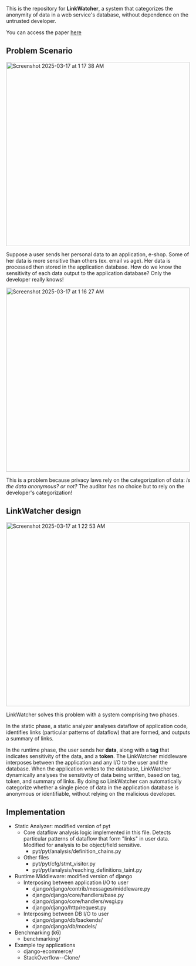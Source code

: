This is the repository for **LinkWatcher**, a system that categorizes the anonymity of data in a web service's database, without dependence on the untrusted developer.

You can access the paper [here](https://dcollection.snu.ac.kr/public_resource/pdf/000000184244_20250317005716.pdf)

## Problem Scenario
<img width="500" alt="Screenshot 2025-03-17 at 1 17 38 AM" src="https://github.com/user-attachments/assets/97abc78e-0e23-4165-9e6e-aa25386608c9" />

Suppose a user sends her personal data to an application, e-shop. Some of her data is more sensitive than others (ex. email vs age).
Her data is processed then stored in the application database.
How do we know the sensitivity of each data output to the application database?
Only the developer really knows!

<img width="500" alt="Screenshot 2025-03-17 at 1 16 27 AM" src="https://github.com/user-attachments/assets/4f1d7a76-8a8c-4aea-893b-51eaf3aa76f1" />

This is a problem because privacy laws rely on the categorization of data: *is the data anonymous? or not?*
The auditor has no choice but to rely on the developer's categorization!

## LinkWatcher design
<img width="500" alt="Screenshot 2025-03-17 at 1 22 53 AM" src="https://github.com/user-attachments/assets/91443a60-fcf8-41af-a468-1b408b0dc7f3" />

LinkWatcher solves this problem with a system comprising two phases.

In the static phase, a static analyzer analyses dataflow of application code, identifies links (particular patterns of dataflow) that are formed, and outputs a summary of links.

In the runtime phase, the user sends her **data**, along with a **tag** that indicates sensitivity of the data, and a **token**.
The LinkWatcher middleware interposes between the application and any I/O to the user and the database.
When the application writes to the database, LinkWatcher dynamically analyses the sensitivity of data being written, based on tag, token, and summary of links.
By doing so LinkWatcher can automatically categorize whether a single piece of data in the application database is anonymous or identifiable, without relying on the malicious developer.


## Implementation
- Static Analyzer: modified version of pyt
    - Core dataflow analysis logic implemented in this file. Detects particular patterns of dataflow that form "links" in user data. Modified for analysis to be object/field sensitive.
      - pyt/pyt/analysis/definition_chains.py
    - Other files
      - pyt/pyt/cfg/stmt_visitor.py
      - pyt/pyt/analysis/reaching_definitions_taint.py
- Runtime Middleware: modified version of django
    - Interposing between application I/O to user
      - django/django/contrib/messages/middleware.py
      - django/django/core/handlers/base.py
      - django/django/core/handlers/wsgi.py
      - django/django/http/request.py
    - Interposing between DB I/O to user
      - django/django/db/backends/
      - django/django/db/models/
- Benchmarking (k6)
    - benchmarking/
- Example toy applications
    - django-ecommerce/
    - StackOverflow--Clone/
